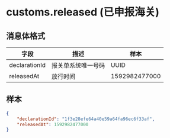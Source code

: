 # customs.released (已申报海关)

## 消息体格式

| 字段          | 描述               | 样本          |
|---------------|--------------------|---------------|
| declarationId | 报关单系统唯一号码 | UUID          |
| releasedAt    | 放行时间           | 1592982477000 |

## 样本

```json
{
    "declarationId": "1f3e28efe64a40e59a64fa96ec6f33af",
    "releasedAt": 1592982477000
}
```
